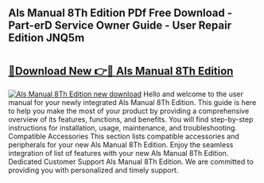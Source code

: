 ## Als Manual 8Th Edition PDf Free Download - Part-erD Service Owner Guide - User Repair Edition JNQ5m

# <h2><a href="http://cf20027.oget.top/?id=Als+Manual+8Th+Edition">🔗Download New 👉🔴 Als Manual 8Th Edition</a></h2>

[![Als Manual 8Th Edition new download](https://i.imgur.com/5g1atiW.png)](http://cf20027.oget.top/?id=Als+Manual+8Th+Edition)
Hello and welcome to the user manual for your newly integrated Als Manual 8Th Edition. This guide is here to help you make the most of your product by providing a comprehensive overview of its features, functions, and benefits. You will find step-by-step instructions for installation, usage, maintenance, and troubleshooting. Compatible Accessories This section lists compatible accessories and peripherals for your new Als Manual 8Th Edition. Enjoy the seamless integration of list of features with your new Als Manual 8Th Edition. Dedicated Customer Support Als Manual 8Th Edition. We are committed to providing you with personalized and timely support.
